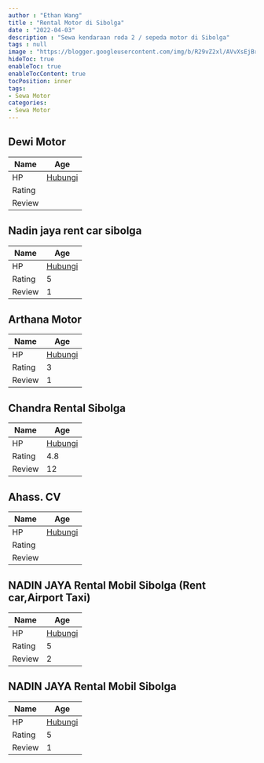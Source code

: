 ```yaml
---
author : "Ethan Wang"
title : "Rental Motor di Sibolga"
date : "2022-04-03"
description : "Sewa kendaraan roda 2 / sepeda motor di Sibolga"
tags : null
image : "https://blogger.googleusercontent.com/img/b/R29vZ2xl/AVvXsEjBr3lWehkSFQNEW6hjGDM563GVGC1ZTh4WKCD0NFFNev2aVa_YdFEsC7BzDG0Ma5x-ZkbyFRsCDNHWsuepvCmclH9UxvkI_mvrbQTw3zeNqfQHtWwG086aQdhmVrBaCooiVdR3OarhpkFRpR_x5tLnLijgVx1TP1Y1Xp7BASKuAnKkkIIhn2DBttIuHA/w300-h200/rental-motor-di-sibolga.png"
hideToc: true
enableToc: true
enableTocContent: true
tocPosition: inner
tags:
- Sewa Motor
categories:
- Sewa Motor
---
```



## Dewi Motor

Name | Age
--------|------
HP | [Hubungi](https://pcandroidplayer.blogspot.com/?clayads=https://getnumber.ndower.dev?phone=MDYzMTIzNzkz)
Rating | 
Review | 


## Nadin jaya rent car sibolga

Name | Age
--------|------
HP | [Hubungi](https://pcandroidplayer.blogspot.com/?clayads=https://getnumber.ndower.dev?phone=MDgxMjYzNjIzOTEw)
Rating | 5
Review | 1


## Arthana Motor

Name | Age
--------|------
HP | [Hubungi](https://pcandroidplayer.blogspot.com/?clayads=https://getnumber.ndower.dev?phone=MDgxMzYxMjg4Nzg5)
Rating | 3
Review | 1


## Chandra Rental Sibolga

Name | Age
--------|------
HP | [Hubungi](https://pcandroidplayer.blogspot.com/?clayads=https://getnumber.ndower.dev?phone=MDgyMTE0NDQzMDM3)
Rating | 4.8
Review | 12


## Ahass. CV

Name | Age
--------|------
HP | [Hubungi](https://pcandroidplayer.blogspot.com/?clayads=https://getnumber.ndower.dev?phone=MDYzMTIzMDY1)
Rating | 
Review | 


## NADIN JAYA Rental Mobil Sibolga (Rent car,Airport Taxi)

Name | Age
--------|------
HP | [Hubungi](https://pcandroidplayer.blogspot.com/?clayads=https://getnumber.ndower.dev?phone=MDgxMjYzNjIzOTEw)
Rating | 5
Review | 2


## NADIN JAYA Rental Mobil Sibolga

Name | Age
--------|------
HP | [Hubungi](https://pcandroidplayer.blogspot.com/?clayads=https://getnumber.ndower.dev?phone=)
Rating | 5
Review | 1


